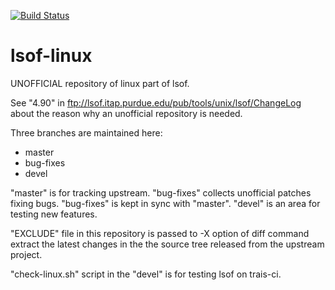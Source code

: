 [![Build Status](https://travis-ci.org/masatake/lsof-linux.svg?branch=master)](https://travis-ci.org/masatake/lsof-linux)

# lsof-linux
UNOFFICIAL repository of linux part of lsof.

See "4.90" in ftp://lsof.itap.purdue.edu/pub/tools/unix/lsof/ChangeLog
about the reason why an unofficial repository is needed.

Three branches are maintained here:

* master
* bug-fixes
* devel

"master" is for tracking upstream.
"bug-fixes" collects unofficial patches fixing bugs.
"bug-fixes" is kept in sync with "master".
"devel" is an area for testing new features.

"EXCLUDE" file in this repository is passed to -X option of diff
command extract the latest changes in the the source tree released
from the upstream project.

"check-linux.sh" script in the "devel" is for testing lsof on trais-ci.
